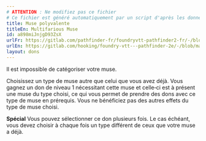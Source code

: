 ```yaml
---
# ATTENTION : Ne modifiez pas ce fichier
# Ce fichier est généré automatiquement par un script d'après les données du module Foundry VTT officiel et de sa traduction
title: Muse polyvalente
titleEn: Multifarious Muse
id: a898miJnjgD93ZsX
urlFr: https://gitlab.com/pathfinder-fr/foundryvtt-pathfinder2-fr/-/blob/master/data/feats/a898miJnjgD93ZsX.htm
urlEn: https://gitlab.com/hooking/foundry-vtt---pathfinder-2e/-/blob/master/packs/data/feats.db/multifarious-muse.json
layout: dons
---
```

Il est impossible de catégoriser votre muse.

Choisissez un type de muse autre que celui que vous avez déjà. Vous gagnez un don de niveau 1 nécessitant cette muse et celle‑ci est à présent une muse du type choisi, ce qui vous permet de prendre des dons avec ce type de muse en prérequis. Vous ne bénéficiez pas des autres effets du type de muse choisi.

**Spécial** Vous pouvez sélectionner ce don plusieurs fois. Le cas échéant, vous devez choisir à chaque fois un type différent de ceux que votre muse a déjà.
